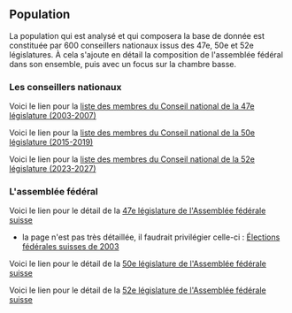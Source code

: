 ## Population

La population qui est analysé et qui composera la base de donnée est constituée par 600 conseillers nationaux issus des 47e, 50e et 52e législatures. À cela s'ajoute en détail la composition de l'assemblée fédéral dans son ensemble, puis avec un focus sur la chambre basse.

### Les conseillers nationaux

Voici le lien pour la [liste des membres du Conseil national de la 47e législature (2003-2007)](https://fr.wikipedia.org/wiki/Liste_des_membres_du_Conseil_national_suisse_(2003-2007)) 

Voici le lien pour la [liste des membres du Conseil national de la 50e législature (2015-2019)](https://fr.wikipedia.org/wiki/50e_l%C3%A9gislature_de_l%27Assembl%C3%A9e_f%C3%A9d%C3%A9rale_suisse)

Voici le lien pour la [liste des membres du Conseil national de la 52e législature (2023-2027)](https://fr.wikipedia.org/wiki/Liste_des_membres_du_Conseil_national_suisse_(2023-2027)) 

### L'assemblée fédéral 

Voici le lien pour le détail de la [47e législature de l'Assemblée fédérale suisse](https://fr.wikipedia.org/wiki/47e_l%C3%A9gislature_de_l'Assembl%C3%A9e_f%C3%A9d%C3%A9rale_suisse) 
- la page n'est pas très détaillée, il faudrait privilégier celle-ci : [Élections fédérales suisses de 2003](https://fr.wikipedia.org/wiki/%C3%89lections_f%C3%A9d%C3%A9rales_suisses_de_2003)

Voici le lien pour le détail de la [50e législature de l'Assemblée fédérale suisse](https://fr.wikipedia.org/wiki/50e_l%C3%A9gislature_de_l'Assembl%C3%A9e_f%C3%A9d%C3%A9rale_suisse)

Voici le lien pour le détail de la [52e législature de l'Assemblée fédérale suisse](https://fr.wikipedia.org/wiki/52e_l%C3%A9gislature_de_l%27Assembl%C3%A9e_f%C3%A9d%C3%A9rale_suisse)